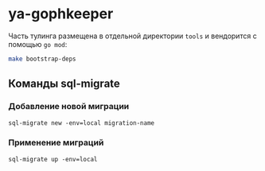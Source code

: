 # ya-gophkeeper


Часть тулинга размещена в отдельной директории `tools` и вендорится с помощью `go mod`:

```sh
make bootstrap-deps
```

## Команды sql-migrate

### Добавление новой миграции

`sql-migrate new -env=local migration-name`

### Применение миграций

`sql-migrate up -env=local`